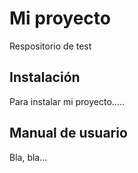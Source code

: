 # Mi proyecto

Respositorio de test

## Instalación

Para instalar mi proyecto.....

## Manual de usuario

Bla, bla...
